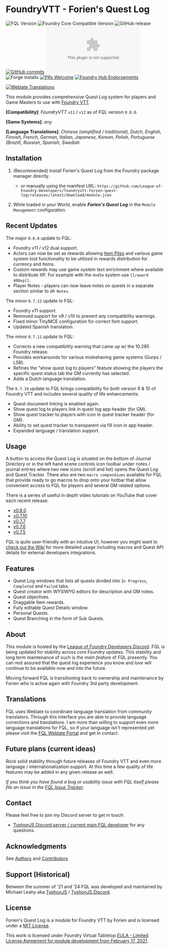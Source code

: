 # FoundryVTT - Forien's Quest Log

![FQL Version](https://img.shields.io/badge/dynamic/json?url=https://raw.githubusercontent.com/League-of-Foundry-Developers/foundryvtt-forien-quest-log/master/module.json&label=Forien%27s+Quest+Log+version&query=version&style=flat-square&color=success")
![Foundry Core Compatible Version](https://img.shields.io/badge/dynamic/json.svg?url=https%3A%2F%2Fraw.githubusercontent.com%2FLeague-of-Foundry-Developers%2Ffoundryvtt-forien-quest-log%2Fmaster%2Fmodule.json&label=Foundry%20Version&query=$.compatibility.verified&colorB=orange)
![GitHub release](https://img.shields.io/github/release-date/League-of-Foundry-Developers/foundryvtt-forien-quest-log)
[![GitHub commits](https://img.shields.io/github/commits-since/League-of-Foundry-Developers/foundryvtt-forien-quest-log/latest)](https://github.com/League-of-Foundry-Developers/foundryvtt-forien-quest-log/commits/)
![the latest version zip](https://img.shields.io/github/downloads/League-of-Foundry-Developers/foundryvtt-forien-quest-log/latest/module.zip)
![Forge installs](https://img.shields.io/badge/dynamic/json?label=Forge%20Installs&query=package.installs&suffix=%25&url=https%3A%2F%2Fforge-vtt.com%2Fapi%2Fbazaar%2Fpackage%2Fforien-quest-log)
[![PRs Welcome](https://img.shields.io/badge/PRs-welcome-brightgreen.svg?style=flat-square)](http://makeapullrequest.com)
[![Foundry Hub Endorsements](https://img.shields.io/endpoint?logoColor=white&url=https%3A%2F%2Fwww.foundryvtt-hub.com%2Fwp-json%2Fhubapi%2Fv1%2Fpackage%2Fforien-quest-log%2Fshield%2Fendorsements)](https://www.foundryvtt-hub.com/package/forien-quest-log/)

[![Weblate Translations](https://weblate.foundryvtt-hub.com/widgets/forien-quest-log/-/287x66-grey.png)](https://weblate.foundryvtt-hub.com/engage/forien-quest-log/)

This module provides comprehensive Quest Log system for players and Game Masters to use with [Foundry VTT](https://foundryvtt.com/).

**[Compatibility]**: _FoundryVTT_ `v11` / `v12` as of FQL version `0.8.0`.

**[Game Systems]**: _any_

**[Language Translations]**: _Chinese (simplified / traditional), Dutch, English, Finnish, French, German, Italian, Japanese, Korean, Polish, 
Portuguese (Brazil), Russian, Spanish, Swedish_

## Installation

1. (Recommended) Install Forien's Quest Log from the Foundry package manager directly. 
   - _or_ manually using the manifest URL: `https://github.com/League-of-Foundry-Developers/foundryvtt-forien-quest-log/releases/latest/download/module.json`


2. While loaded in your World, enable **_Forien's Quest Log_** in the `Module Management` configuration. 

## Recent Updates

The major `0.8.0` update to FQL:

- Foundry v11 / v12 dual support.
- Actors can now be set as rewards allowing [Item Piles](https://foundryvtt.com/packages/item-piles) and various game 
  system loot functionality to be utilized in rewards distribution for currency and items. 
- Custom rewards may use game system text enrichment where available to distribute XP. For example with the `dnd5e` 
  system use `[[/award 400xp]]`.
- Player Notes - players can now leave notes on quests in a separate section similar to `GM Notes`.

The minor `0.7.12` update to FQL:

- Foundry v11 support.
- Removed support for v9 / v10 to prevent any compatibility warnings.
- Fixed minor TinyMCE configuration for correct font support.
- Updated Spanish translation.

The minor `0.7.11` update to FQL:

- Corrects a new compatibility warning that came up w/ the 10.285 Foundry release.
- Provides workarounds for various misbehaving game systems (Gurps / L5R).
- Refines the "show quest log to players" feature showing the players the specific quest status tab the GM currently
  has selected.
- Adds a Dutch language translation.

The `0.7.10` update to FQL brings compatibility for _both_ version 9 & 10 of Foundry VTT and includes several 
quality of life enhancements:

- Quest document linking is enabled again.
- Show quest log to players link in quest log app header (for GM).
- Show quest tracker to players with icon in quest tracker header (for GM).
- Ability to set quest tracker to transparent via fill icon in app header.
- Expanded language / translation support.

## Usage

A button to access the Quest Log is situated on the bottom of Journal Directory or in the left hand scene controls icon 
toolbar under notes / journal entries where two new icons (scroll and list) opens the Quest Log and Quest Tracker. There
also are two `macro compendiums` available for FQL that provide ready to go macros to drop onto your hotbar that allow
convenient access to FQL for players and several GM related options.

There is a series of useful in depth video tutorials on YouTube that cover each recent release:
- [v0.8.0]()
- [v0.7.10](https://youtu.be/jaQJtCZOiIY)
- [v0.7.7](https://youtu.be/lfSYJXVQAcE)
- [v0.7.6](https://youtu.be/Dn2iprrcPpY)
- [v0.7.5](https://youtu.be/cakE2a9MedM)

FQL is quite user-friendly with an intuitive UI, however you might want to [check out the Wiki](https://github.com/League-of-Foundry-Developers/foundryvtt-forien-quest-log/wiki) for more detailed usage including macros and Quest API details for external developers integrations. 

## Features

- Quest Log windows that lists all quests divided into `In Progress`, `Completed` and `Failed` tabs.
- Quest creator with WYSIWYG editors for description and GM notes.
- Quest objectives.
- Draggable Item rewards.
- Fully editable Quest Details window.
- Personal Quests.
- Quest Branching in the form of Sub Quests.

## About

This module is hosted by the [League of Foundry Developers Discord](https://discord.gg/gzemMfHURH). FQL is being updated 
for stability across core Foundry updates. This stability and long term maintenance of such is the _main feature_ of 
FQL presently. You can rest assured that the quest log experience you know and _love_ will continue to be available 
now and into the future.

Moving forward FQL is transitioning back to ownership and maintenance by Forien who is active again with Foundry 3rd 
party development. 

## Translations

FQL uses Weblate to coordinate language translation from community translators. Through this interface you are able to
provide language corrections and translations. I am more than willing to support even more language translations for
FQL, so if your language isn't represented yet please visit the [FQL Weblate Portal](https://weblate.foundryvtt-hub.com/engage/forien-quest-log/)
and get in contact.

## Future plans (current ideas)

Rock solid stability through future releases of Foundry VTT and even more language / internationalization support.
At this time a few quality of life features may be added in any given release as well.

_If you think you have found a bug or usability issue with FQL itself please file an issue in the 
[FQL Issue Tracker](https://github.com/League-of-Foundry-Developers/foundryvtt-forien-quest-log/issues)_.

## Contact


Please feel free to join my Discord server to get in touch:
- [TyphonJS Discord server / current main FQL developer](https://discord.gg/mnbgN8f) for any questions.

## Acknowledgments

See [Authors](https://github.com/League-of-Foundry-Developers/foundryvtt-forien-quest-log/blob/master/AUTHORS) and
[Contributors](https://github.com/League-of-Foundry-Developers/foundryvtt-forien-quest-log/graphs/contributors)

## Support (Historical)

Between the summer of '21 and '24 FQL was developed and maintained by Michael Leahy aka [TyphonJS](https://github.com/typhonrt) / 
[TyphonJS Discord](https://typhonjs.io/discord/). 

## License

Forien's Quest Log is a module for Foundry VTT by Forien and is licensed under a [MIT License](https://github.com/League-of-Foundry-Developers/foundryvtt-forien-quest-log/blob/master/LICENSE). 

This work is licensed under Foundry Virtual Tabletop [EULA - Limited License Agreement for module development from February 17, 2021](https://foundryvtt.com/article/license/).
